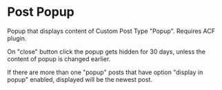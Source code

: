 # Post Popup
Popup that displays content of Custom Post Type "Popup". Requires ACF plugin.

On "close" button click the popup gets hidden for 30 days, unless the content of popup is changed earlier. 

If there are more than one "popup" posts that have option "display in popup" enabled, displayed will be the newest post.
